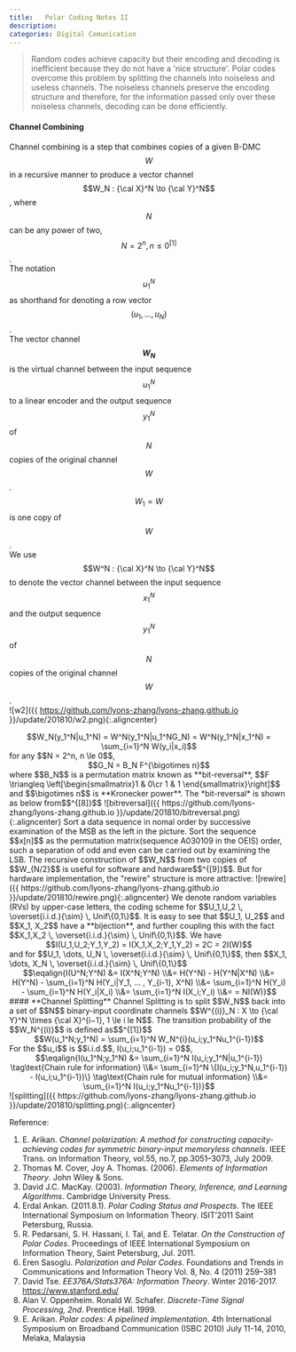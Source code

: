 ```yaml
---
title:   Polar Coding Notes II
description: 
categories: Digital Comunication
---
```


>  Random codes achieve capacity but their encoding and decoding is inefficient because they do not have a 'nice structure'. Polar codes overcome this problem by splitting the channels into noiseless and useless channels. The noiseless channels preserve the encoding structure and therefore, for the information passed only over these noiseless channels, decoding can be done efficiently.
  
#### **Channel Combining**  
Channel combining is a step that combines copies of a given B-DMC $$W$$ in a recursive manner to produce a vector channel $$W_N : {\cal X}^N \to {\cal Y}^N$$, where $$N$$ can be any power of two, $$N=2^n, n\le0^{[1]}$$.  
The notation $$u_1^N$$ as shorthand for denoting a row vector $$(u_1, \dots , u_N)$$.  
The vector channel **$$W_N$$** is the virtual channel between the input sequence $$u_1^N$$ to a linear encoder and the output sequence $$y^N_1$$ of $$N$$ copies of the original channel $$W$$. $$W_1 = W$$ is one copy of $$W$$.  
We use $$W^N : {\cal X}^N \to {\cal Y}^N$$ to denote the vector channel between the input sequence $$x_1^N$$ and the output sequence $$y_1^N$$ of $$N$$ copies of the original channel $$W$$.  
![w2]({{ https://github.com/lyons-zhang/lyons-zhang.github.io }}/update/201810/w2.png){:.aligncenter}   
<center>$$W_N(y_1^N|u_1^N) = W^N(y_1^N|u_1^NG_N) = W^N(y_1^N|x_1^N) = \sum_{i=1}^N W(y_i|x_i)$$</center>  
for any $$N = 2^n, n \le 0$$,  
<center>$$G_N = B_N F^{\bigotimes n}$$</center>  
where $$B_N$$ is a permutation matrix known as **bit-reversal**, $$F \triangleq \left[\begin{smallmatrix}1 & 0\cr 1 & 1 \end{smallmatrix}\right]$$ and $$\bigotimes n$$ is **Kronecker power**.  
The *bit-reversal* is shown as below from$$^{[8]}$$  
![bitreversal]({{ https://github.com/lyons-zhang/lyons-zhang.github.io }}/update/201810/bitreversal.png){:.aligncenter}   
Sort a data sequence in nomal order by successive examination of the MSB as the left in the picture.  
Sort the sequence $$x[n]$$ as the permutation matrix(sequence A030109 in the OEIS) order, such a separation of odd and even can be carried out by examining the LSB.  
The recursive construction of $$W_N$$ from two copies of $$W_{N/2}$$ is useful for software and hardware$$^{[9]}$$. But for hardware implementation, the "rewire" structure is more attractive:  
![rewire]({{ https://github.com/lyons-zhang/lyons-zhang.github.io }}/update/201810/rewire.png){:.aligncenter}  
We denote random variables (RVs) by upper-case letters, the coding scheme for $$U_1,U_2 \, \overset{i.i.d.}{\sim} \, Unif\{0,1\}$$.  
It is easy to see that $$U_1, U_2$$ and $$X_1, X_2$$ have a **bijection**, and further coupling this with the fact $$X_1,X_2 \, \overset{i.i.d.}{\sim} \, Unif\{0,1\}$$. We have  
<center>$$I(U_1,U_2;Y_1,Y_2) = I(X_1,X_2;Y_1,Y_2) = 2C = 2I(W)$$</center>  
and for $$U_1, \dots, U_N \, \overset{i.i.d.}{\sim} \, Unif\{0,1\}$$, then $$X_1, \dots, X_N \, \overset{i.i.d.}{\sim} \, Unif\{0,1\}$$   
<center>$$\eqalign{I(U^N;Y^N) &= I(X^N;Y^N) \\&= H(Y^N) - H(Y^N|X^N) \\&= H(Y^N) - \sum_{i=1}^N H(Y_i|Y_1, ... , Y_{i-1}, X^N) \\&= \sum_{i=1}^N H(Y_i) - \sum_{i=1}^N H(Y_i|X_i) \\&= \sum_{i=1}^N I(X_i;Y_i) \\&= = NI(W)}$$</center>  
#### **Channel Splitting**  
Channel Splitting is to split $$W_N$$ back into a set of $$N$$ binary-input coordinate channels $$W^{(i)}_N : X \to {\cal Y}^N \times {\cal X}^{i−1}, 1 \le i le N$$.  
The transition probability of the $$W_N^{(i)}$$ is defined as$$^{[1]}$$  
<center>$$W(u_1^N;y_1^N) = \sum_{i=1}^N W_N^{i}(u_i;y_1^Nu_1^{i-1})$$</center>  
For the $$u_i$$ is $$i.i.d.$$, I(u_i;u_1^{i-1}) = 0$$,  
<center>$$\eqalign{I(u_1^N;y_1^N) &= \sum_{i=1}^N I(u_i;y_1^N|u_1^{i-1}) \tag\text{Chain rule for information} \\&= \sum_{i=1}^N \{I(u_i;y_1^N,u_1^{i-1}) - I(u_i;u_1^{i-1})\} \tag\text{Chain rule for mutual information} \\&= \sum_{i=1}^N I(u_i;y_1^Nu_1^{i-1})}$$</center>  
![splitting]({{ https://github.com/lyons-zhang/lyons-zhang.github.io }}/update/201810/splitting.png){:.aligncenter}  
  
Reference:  
1. E. Arikan. *Channel polarization: A method for constructing capacity-achieving codes for symmetric binary-input memoryless channels*. IEEE Trans. on Information Theory, vol.55, no.7, pp.3051–3073, July 2009.  
2. Thomas M. Cover, Joy A. Thomas. (2006). *Elements of Information Theory*. John Wiley & Sons. 
3. David J.C. MacKay. (2003). *Information Theory, Inference, and Learning Algorithms*. Cambridge University Press.  
4. Erdal Arıkan. (2011.8.1). *Polar Coding Status and Prospects*. The IEEE International Symposium on Information Theory. ISIT’2011 Saint Petersburg, Russia.  
5. R. Pedarsani, S. H. Hassani, I. Tal, and E. Telatar. *On the Construction of Polar Codes*. Proceedings of IEEE International Symposium on Information Theory, Saint Petersburg, Jul. 2011.  
6. Eren Sasoglu. *Polarization and Polar Codes*. Foundations and Trends in Communications and Information Theory Vol. 8, No. 4 (2011) 259–381
7. David Tse. *EE376A/Stats376A: Information Theory*. Winter 2016-2017. https://www.stanford.edu/  
8. Alan V. Oppenheim. Ronald W. Schafer. *Discrete-Time Signal Processing, 2nd*. Prentice Hall. 1999.  
9. E. Arikan. *Polar codes: A pipelined implementation*. 4th International Symposium on Broadband Communication (ISBC 2010) July 11-14, 2010, Melaka, Malaysia  

